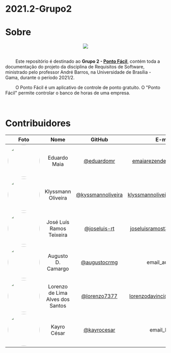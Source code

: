 # 2021.2-Grupo2
# Sobre

<div align="center">
  <img src="https://github.com/Requisitos-de-Software/2021.2-Grupo02/blob/master/docs/assets/logos/ponto_facil.png" />
</div>

<br />

&emsp;&emsp; Este repositório é destinado ao **Grupo 2 - [Ponto Fácil](https://sites.google.com/view/pontofacil)**, contém toda a documentação do projeto da disciplina de Requisitos de Software, ministrado pelo professor André Barros, na Universidade de Brasília - Gama, durante o período 2021/2.

&emsp;&emsp; O Ponto Fácil é um aplicativo de controle de ponto  gratuito. O "Ponto Fácil" permite controlar o banco de horas de uma empresa.

<br/>

# Contribuidores

|Foto | Nome | GitHub | E-mail |
|:--:|:--:|:--:|:--:|
| <img width=100 style="border-radius:50%" src="https://github.com/Requisitos-de-Software/2021.2-Grupo02/blob/master/docs/assets/integrantes/eduardo.jpg"/> | Eduardo Maia | [@eduardomr][eduardo-github] | emaiarezende@gmail.com
| <img width=100 style="border-radius:50%" src="https://github.com/Requisitos-de-Software/2021.2-Grupo02/blob/master/docs/assets/integrantes/klyssmann.jpg"/> | Klyssmann Oliveira | [@kyssmannoliveira][klyssmann-github] | klyssmannoliveira@gmail.com
| <img width=100 style="border-radius:50%" src="https://github.com/Requisitos-de-Software/2021.2-Grupo02/blob/master/docs/assets/integrantes/joseluis.jpg"/> | José Luís Ramos Teixeira | [@joseluis-rt][jose-github] |  joseluisramost3@gmail.com
| <img width=100 style="border-radius:50%" src="https://github.com/Requisitos-de-Software/2021.2-Grupo02/blob/master/docs/assets/integrantes/augusto.jpg"/> | Augusto D. Camargo | [@augustocrmg][augusto-github] | email_augusto
| <img width=100 style="border-radius:50%" src="https://github.com/Requisitos-de-Software/2021.2-Grupo02/blob/master/docs/assets/integrantes/lorenzo.jpg"/> | Lorenzo de Lima Alves dos Santos | [@lorenzo7377][lorenzo-github] | lorenzodavinci@hotmail.com
| <img width=100 style="border-radius:50%" src="https://github.com/Requisitos-de-Software/2021.2-Grupo02/blob/master/docs/assets/integrantes/kayro.png"/> | Kayro César |[@kayrocesar][kayro-github] | email_kayro


[eduardo-github]:https://github.com/eduardomr
[klyssmann-github]:https://github.com/kyssmannoliveira
[jose-github]:https://github.com/joseluis-rt
[augusto-github]:https://github.com/augustocrmg
[lorenzo-github]:https://github.com/lorenzo7377
[kayro-github]:https://github.com/kayrocesar
